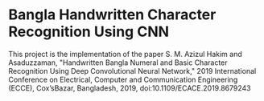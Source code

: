 # Bangla Handwritten Character Recognition Using CNN
This project is the implementation of the paper S. M. Azizul Hakim and Asaduzzaman, "Handwritten Bangla Numeral and Basic Character Recognition Using Deep Convolutional Neural Network," 2019 International Conference on Electrical, Computer and Communication Engineering (ECCE), Cox’sBazar, Bangladesh, 2019, doi:10.1109/ECACE.2019.8679243
